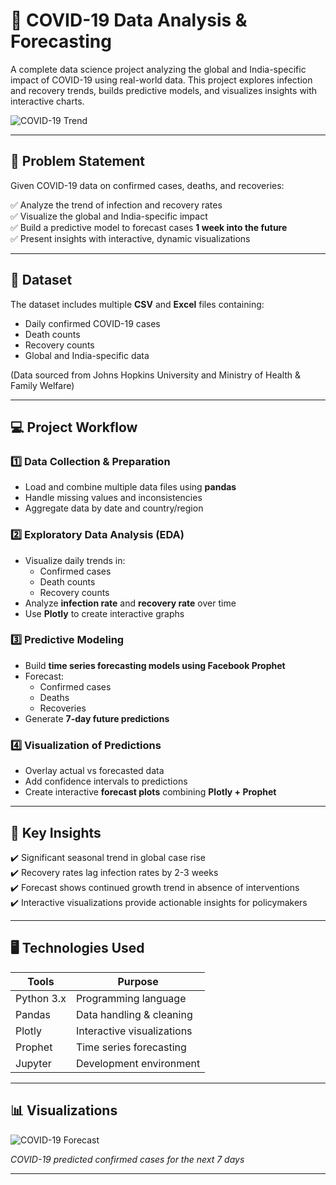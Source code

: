 # 🦠 COVID-19 Data Analysis & Forecasting

A complete data science project analyzing the global and India-specific impact of COVID-19 using real-world data. This project explores infection and recovery trends, builds predictive models, and visualizes insights with interactive charts.

![COVID-19 Trend](https://i.snipboard.io/35Qpij.jpg)

---

## 🚩 **Problem Statement**

Given COVID-19 data on confirmed cases, deaths, and recoveries:

✅ Analyze the trend of infection and recovery rates  
✅ Visualize the global and India-specific impact  
✅ Build a predictive model to forecast cases **1 week into the future**  
✅ Present insights with interactive, dynamic visualizations

---

## 📁 **Dataset**

The dataset includes multiple **CSV** and **Excel** files containing:

- Daily confirmed COVID-19 cases
- Death counts
- Recovery counts
- Global and India-specific data

(Data sourced from Johns Hopkins University and Ministry of Health & Family Welfare)

---

## 💻 **Project Workflow**

### 1️⃣ Data Collection & Preparation
- Load and combine multiple data files using **pandas**
- Handle missing values and inconsistencies
- Aggregate data by date and country/region

### 2️⃣ Exploratory Data Analysis (EDA)
- Visualize daily trends in:
  - Confirmed cases
  - Death counts
  - Recovery counts
- Analyze **infection rate** and **recovery rate** over time
- Use **Plotly** to create interactive graphs

### 3️⃣ Predictive Modeling
- Build **time series forecasting models using Facebook Prophet**
- Forecast:
  - Confirmed cases
  - Deaths
  - Recoveries
- Generate **7-day future predictions**

### 4️⃣ Visualization of Predictions
- Overlay actual vs forecasted data
- Add confidence intervals to predictions
- Create interactive **forecast plots** combining **Plotly + Prophet**

---

## 🎯 **Key Insights**

✔️ Significant seasonal trend in global case rise  
✔️ Recovery rates lag infection rates by 2-3 weeks  
✔️ Forecast shows continued growth trend in absence of interventions  
✔️ Interactive visualizations provide actionable insights for policymakers

---

## 🖥️ **Technologies Used**

| Tools        | Purpose                     |
|--------------|-----------------------------|
| Python 3.x    | Programming language        |
| Pandas        | Data handling & cleaning    |
| Plotly        | Interactive visualizations   |
| Prophet       | Time series forecasting     |
| Jupyter       | Development environment     |

---

## 📊 **Visualizations**

![COVID-19 Forecast](https://i.snipboard.io/Fu1BIl.jpg)

*COVID-19 predicted confirmed cases for the next 7 days*

---
